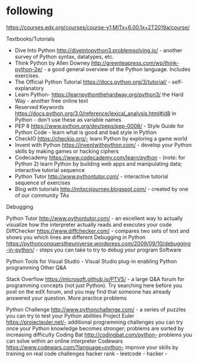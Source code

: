 # following
https://courses.edx.org/courses/course-v1:MITx+6.00.1x+2T2019a/course/


Textbooks/Tutorials

- Dive Into Python http://diveintopython3.problemsolving.io/ - another survey of Python syntax, datatypes, etc. 
- Think Python by Allen Downey http://greenteapress.com/wp/think-python-2e/ - a good general overview of the Python language. Includes exercises.
- The Official Python Tutorial https://docs.python.org/3/tutorial/ - self-explanatory
- Learn Python- https://learnpythonthehardway.org/python3/ the Hard Way - another free online text
- Reserved Keywords https://docs.python.org/3.0/reference/lexical_analysis.html#id8 in Python - don't use these as variable names
- PEP 8 https://www.python.org/dev/peps/pep-0008/ - Style Guide for Python Code - learn what is good and bad style in Python
- CheckIO https://checkio.org/- learn Python by exploring a game world
- Invent with Python https://inventwithpython.com/ - develop your Python skills by making games or hacking ciphers
- Codecademy https://www.codecademy.com/learn/python - (note: for Python 2) learn Python by building web apps and manipulating data; interactive tutorial sequence
- Python Tutor http://www.pythontutor.com/ - interactive tutorial sequence of exercises
- Blog with tutorials http://mitxcsjourney.blogspot.com/ - created by one of our community TAs

Debugging

Python Tutor http://www.pythontutor.com/ - an excellent way to actually visualize how the interpreter actually reads and executes your code
DiffChecker https://www.diffchecker.com/ - compares two sets of text and shows you which lines are different
Debugging in Python https://pythonconquerstheuniverse.wordpress.com/2009/09/10/debugging-in-python/ - steps you can take to try to debug your program
Software

Python Tools for Visual Studio - Visual Studio plug-in enabling Python programming
Other Q&A

Stack Overflow https://microsoft.github.io/PTVS/ - a large Q&A forum for programming concepts (not just Python). Try searching here before you post on the edX forum, and you may find that someone has already answered your question.
More practice problems

Python Challenge http://www.pythonchallenge.com/ - a series of puzzles you can try to test your Python abilities
Project Euler https://projecteuler.net/- additional programming challenges you can try once your Python knowledge becomes stronger; problems are sorted by increasing difficulty
Coding Bat http://codingbat.com/python- problems you can solve within an online interpreter
Codewars https://www.codewars.com/?language=python- improve your skills by training on real code challenges
hacker rank -
leetcode -
hacker -
